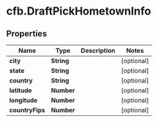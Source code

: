 # cfb.DraftPickHometownInfo

## Properties
Name | Type | Description | Notes
------------ | ------------- | ------------- | -------------
**city** | **String** |  | [optional] 
**state** | **String** |  | [optional] 
**country** | **String** |  | [optional] 
**latitude** | **Number** |  | [optional] 
**longitude** | **Number** |  | [optional] 
**countryFips** | **Number** |  | [optional] 


